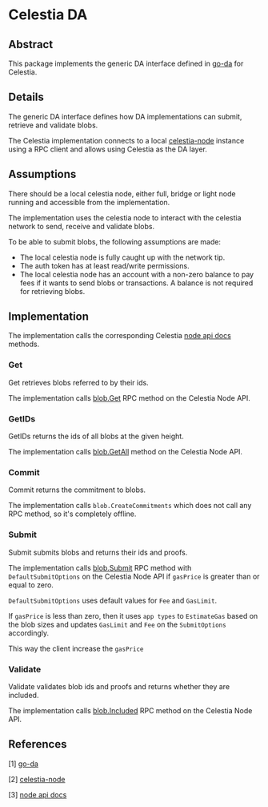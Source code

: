 # Celestia DA

## Abstract

This package implements the generic DA interface defined in [go-da] for Celestia.

## Details

The generic DA interface defines how DA implementations can submit, retrieve and validate blobs.

The Celestia implementation connects to a local [celestia-node] instance using a RPC client and allows using Celestia as the DA layer.

## Assumptions

There should be a local celestia node, either full, bridge or light node running and accessible from the implementation.

The implementation uses the celestia node to interact with the celestia network to send, receive and validate blobs.

To be able to submit blobs, the following assumptions are made:

* The local celestia node is fully caught up with the network tip.
* The auth token has at least read/write permissions.
* The local celestia node has an account with a non-zero balance to pay fees if it wants to send blobs or transactions. A balance is not required for retrieving blobs.

## Implementation

The implementation calls the corresponding Celestia [node api docs] methods.

### Get

Get retrieves blobs referred to by their ids.

The implementation calls [blob.Get] RPC method on the Celestia Node API.

### GetIDs

GetIDs returns the ids of all blobs at the given height.

The implementation calls [blob.GetAll] method on the Celestia Node API.

### Commit

Commit returns the commitment to blobs.

The implementation calls `blob.CreateCommitments` which does not call any RPC method, so it's completely offline.

### Submit

Submit submits blobs and returns their ids and proofs.

The implementation calls [blob.Submit] RPC method with `DefaultSubmitOptions` on the Celestia Node API if `gasPrice` is greater than or equal to zero.

`DefaultSubmitOptions` uses default values for `Fee` and `GasLimit`.

If `gasPrice` is less than zero, then it uses `app types` to `EstimateGas` based on the blob sizes and updates `GasLimit` and `Fee` on the `SubmitOptions` accordingly.

This way the client increase the `gasPrice`

### Validate

Validate validates blob ids and proofs and returns whether they are included.

The implementation calls [blob.Included] RPC method on the Celestia Node API.

## References

[1] [go-da]

[2] [celestia-node]

[3] [node api docs]

[go-da]: https://github.com/rollkit/go-da
[celestia-node]: https://github.com/celestiaorg/celestia-node
[node api docs]: https://node-rpc-docs.celestia.org/?version=v0.11.0
[blob.Get]: https://node-rpc-docs.celestia.org/?version=v0.11.0#blob.Get
[blob.GetAll]: https://node-rpc-docs.celestia.org/?version=v0.11.0#blob.GetAll
[blob.Submit]: https://node-rpc-docs.celestia.org/?version=v0.11.0#blob.Submit
[blob.Included]: https://node-rpc-docs.celestia.org/?version=v0.11.0#blob.Included
